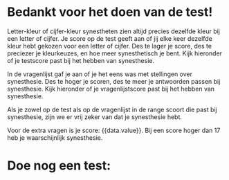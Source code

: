 # Bedankt voor het doen van de test!

Letter-kleur of cijfer-kleur synestheten zien altijd precies dezelfde kleur bij een letter of cijfer. Je score op de test geeft aan of jij elke keer dezelfde kleur hebt gekozen voor een letter of cijfer. Des te lager je score, des te preciezer je kleurkeuzes, en hoe meer synesthetisch je bent. Kijk hieronder of je testscore past bij het hebben van synesthesie.

In de vragenlijst gaf je aan of je het eens was met stellingen over synesthesie. Des te hoger je scoren, des te meer je antwoorden passen bij synesthesie. Kijk hieronder of je vragenlijstscore past bij het hebben van synesthesie.

Als je zowel op de test als op de vragenlijst in de range scoort die past bij synesthesie, zijn we er vrij zeker van dat je synesthesie hebt.

<likertresults v-slot:default="data">Voor de extra vragen is je score: {{data.value}}. Bij een score hoger dan 17 heb je waarschijnlijk synesthesie.</likertresults>

# Doe nog een test:

<tests list="graphemes,graphemes-kids,vowels"></tests>
